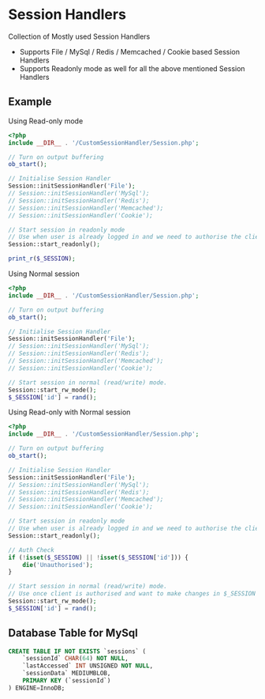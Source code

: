 # Session Handlers
Collection of Mostly used Session Handlers

- Supports File / MySql / Redis / Memcached / Cookie based Session Handlers
- Supports Readonly mode as well for all the above mentioned Session Handlers

## Example

Using Read-only mode
```PHP
<?php
include __DIR__ . '/CustomSessionHandler/Session.php';

// Turn on output buffering
ob_start();        

// Initialise Session Handler
Session::initSessionHandler('File');
// Session::initSessionHandler('MySql');
// Session::initSessionHandler('Redis');
// Session::initSessionHandler('Memcached');
// Session::initSessionHandler('Cookie');

// Start session in readonly mode
// Use when user is already logged in and we need to authorise the client cookie.
Session::start_readonly();

print_r($_SESSION);

```

Using Normal session
```PHP
<?php
include __DIR__ . '/CustomSessionHandler/Session.php';

// Turn on output buffering
ob_start();        

// Initialise Session Handler
Session::initSessionHandler('File');
// Session::initSessionHandler('MySql');
// Session::initSessionHandler('Redis');
// Session::initSessionHandler('Memcached');
// Session::initSessionHandler('Cookie');

// Start session in normal (read/write) mode.
Session::start_rw_mode();
$_SESSION['id'] = rand();

```

Using Read-only with Normal session
```PHP
<?php
include __DIR__ . '/CustomSessionHandler/Session.php';

// Turn on output buffering
ob_start();        

// Initialise Session Handler
Session::initSessionHandler('File');
// Session::initSessionHandler('MySql');
// Session::initSessionHandler('Redis');
// Session::initSessionHandler('Memcached');
// Session::initSessionHandler('Cookie');

// Start session in readonly mode
// Use when user is already logged in and we need to authorise the client cookie.
Session::start_readonly();

// Auth Check
if (!isset($_SESSION) || !isset($_SESSION['id'])) {
    die('Unauthorised');
}

// Start session in normal (read/write) mode.
// Use once client is authorised and want to make changes in $_SESSION
Session::start_rw_mode();
$_SESSION['id'] = rand();

```

## Database Table for MySql

```SQL
CREATE TABLE IF NOT EXISTS `sessions` (
    `sessionId` CHAR(64) NOT NULL,
    `lastAccessed` INT UNSIGNED NOT NULL,
    `sessionData` MEDIUMBLOB,
    PRIMARY KEY (`sessionId`)
) ENGINE=InnoDB;
```